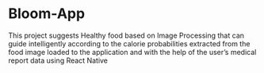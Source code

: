 # Bloom-App
This project suggests  Healthy food based on Image Processing that can guide intelligently according to the calorie probabilities extracted from the food image loaded to the application and with the help of the user’s medical report data using React Native

